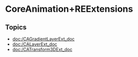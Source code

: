 # CoreAnimation+REExtensions

## Topics

- <doc:/CAGradientLayerExt_doc>
- <doc:/CALayerExt_doc>
- <doc:/CATransform3DExt_doc>
